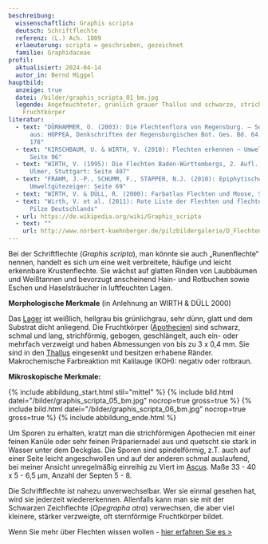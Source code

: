 ```yaml
---
beschreibung:
  wissenschaftlich: Graphis scripta
  deutsch: Schriftflechte
  referenz: (L.) Ach. 1809
  erlaeuterung: scripta = geschrieben, gezeichnet
  familie: Graphidaceae
profil:
  aktualisiert: 2024-04-14
  autor_in: Bernd Miggel
hauptbild:
  anzeige: true
  datei: /bilder/graphis_scripta_01_bm.jpg
  legende: Angefeuchteter, grünlich grauer Thallus und schwarze, strichförmige
    Fruchtkörper
literatur:
  - text: "DÜRHAMMER, O. (2003): Die Flechtenflora von Regensburg. – Sonderdruck
      aus: HOPPEA, Denkschriften der Regensburgischen Bot. Ges. Bd. 64, Seite
      178"
  - text: "KIRSCHBAUM, U. & WIRTH, V. (2010): Flechten erkennen – Umwelt bewerten:
      Seite 96"
  - text: "WIRTH, V. (1995): Die Flechten Baden-Württembergs, 2. Aufl., 1006 S.;
      Ulmer, Stuttgart: Seite 407"
  - text: "FRAHM, J.-P., SCHUMM, F., STAPPER, N.J. (2010): Epiphytische Flechten als
      Umweltgütezeiger: Seite 69"
  - text: "WIRTH, V. & DÜLL, R. (2000): Farbatlas Flechten und Moose, Seite 152"
  - text: "Wirth, V. et al. (2011): Rote Liste der Flechten und flechtenbewohnende
      Pilze Deutschlands"
  - url: https://de.wikipedia.org/wiki/Graphis_scripta
  - text: ""
    url: http://www.norbert-kuehnberger.de/pilzbildergalerie/D_Flechten-Lichenes_-_226_Arten/index.htm
---
```

Bei der Schriftflechte (*Graphis scripta*), man könnte sie auch „Runenflechte“ nennen, handelt es sich um eine weit verbreitete, häufige und leicht erkennbare Krustenflechte. Sie wächst auf glatten Rinden von Laubbäumen und Weißtannen und bevorzugt anscheinend Hain- und Rotbuchen sowie Eschen und Haselsträucher in luftfeuchten Lagen.

**Morphologische Merkmale** (in Anlehnung an WIRTH & DÜLL 2000)

Das [Lager](Lager "Glossar") ist weißlich, hellgrau bis grünlichgrau, sehr dünn, glatt und dem Substrat dicht anliegend. Die Fruchtkörper ([Apothecien](Apothecien "Glossar")) sind schwarz, schmal und lang, strichförmig, gebogen, geschlängelt, auch ein- oder mehrfach verzweigt und haben Abmessungen von bis zu 3 x 0,4 mm. Sie sind in den [Thallus](Thallus "Glossar") eingesenkt und besitzen erhabene Ränder.\
Makrochemische Farbreaktion mit Kalilauge (KOH): negativ oder rotbraun.

**Mikroskopische Merkmale:**

{% include abbildung_start.html stil="mittel" %}
{% include bild.html datei="/bilder/graphis_scripta_05_bm.jpg" nocrop=true gross=true %}
{% include bild.html datei="/bilder/graphis_scripta_06_bm.jpg" nocrop=true gross=true %}
{% include abbildung_ende.html %}

Um Sporen zu erhalten, kratzt man die strichförmigen Apothecien mit einer feinen Kanüle
oder sehr feinen Präpariernadel aus und quetscht sie stark in Wasser unter dem Deckglas. Die Sporen sind spindelförmig, z.T. auch auf einer Seite leicht angeschwollen und auf der anderen schmal auslaufend, bei meiner Ansicht unregelmäßig einreihig zu Viert im [Ascus](Asci "Glossar"). Maße 33 - 40 x 5 - 6,5 µm, Anzahl der Septen 5 - 8.

Die Schriftflechte ist nahezu unverwechselbar. Wer sie einmal gesehen hat, wird sie jederzeit wiedererkennen. Allenfalls kann man sie mit der Schwarzen Zeichflechte (*Opegrapha atra*) verwechsen, die aber viel kleinere, stärker verzweigte, oft sternförmige Fruchtkörper bildet.

Wenn Sie mehr über Flechten wissen wollen - [hier erfahren Sie es >](/verwandt/flechten)